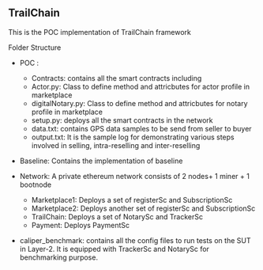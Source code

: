 TrailChain
--------------------------------------------
This is the POC implementation of TrailChain framework

Folder Structure
- POC :
  - Contracts: contains all the smart contracts including 
  - Actor.py: Class to define method and attricbutes for actor profile in marketplace
  - digitalNotary.py: Class to define method and attricbutes for notary profile in marketplace
  - setup.py: deploys all the smart contracts in the network
  - data.txt: contains GPS data samples to be send from seller to buyer
  - output.txt: It is the sample log for demonstrating various steps involved in selling, intra-reselling and inter-reselling

- Baseline: Contains the implementation of baseline

- Network: A private ethereum network consists of 2 nodes+ 1 miner + 1 bootnode
  - Marketplace1: Deploys a set of registerSc and SubscriptionSc
  - Marketplace2: Deploys another set of registerSc and SubscriptionSc
  - TrailChain: Deploys a set of NotarySc and TrackerSc
  - Payment: Deploys PaymentSc
  
- caliper_benchmark: contains all the config files to run tests on the SUT in Layer-2. It is equipped with TrackerSc and NotarySc for benchmarking purpose.
